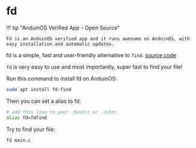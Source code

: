 # fd

!!! tip "AnduinOS Verified App - Open Source"

    Fd is an AnduinOS verified app and it runs awesome on AnduinOS, with easy installation and automatic updates.

fd is a simple, fast and user-friendly alternative to `find`. [source code](https://github.com/sharkdp/fd)

`fd` is very easy to use and most importantly, super fast to find your file!

Run this command to install fd on AnduinOS:

```bash
sudo apt install fd-find
```

Then you can set a alias to fd:

```bash
# add this line to your .bashrc or .zshrc
alias fd=fdfind
```

Try to find your file:

```bash
fd main.c
```
